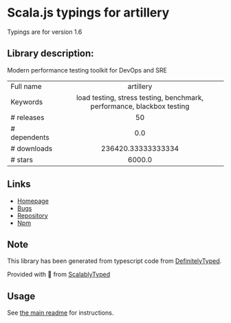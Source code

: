 
# Scala.js typings for artillery

Typings are for version 1.6

## Library description:
Modern performance testing toolkit for DevOps and SRE

|                    |                 |
| ------------------ | :-------------: |
| Full name          | artillery |
| Keywords           | load testing, stress testing, benchmark, performance, blackbox testing |
| # releases         | 50 |
| # dependents       | 0.0 |
| # downloads        | 236420.33333333334 |
| # stars            | 6000.0 |

## Links
- [Homepage](https://github.com/artilleryio/artillery#readme)
- [Bugs](https://github.com/artilleryio/artillery/issues)
- [Repository](https://github.com/artilleryio/artillery)
- [Npm](https://www.npmjs.com/package/artillery)
    


## Note
This library has been generated from typescript code from [DefinitelyTyped](https://definitelytyped.org).

Provided with :purple_heart: from [ScalablyTyped](https://github.com/oyvindberg/ScalablyTyped)

## Usage
See [the main readme](../../readme.md) for instructions.


